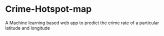 # Crime-Hotspot-map
A Machine learning based web app to predict the crime rate of a particular latitude and longitude
